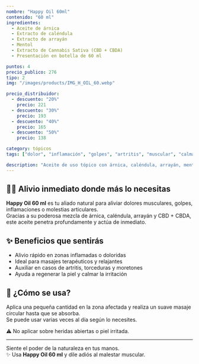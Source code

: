```yaml
---
nombre: "Happy Oil 60ml"
contenido: "60 ml"
ingredientes:
  - Aceite de árnica
  - Extracto de caléndula
  - Extracto de arrayán
  - Mentol
  - Extracto de Cannabis Sativa (CBD + CBDA)
  - Presentación en botella de 60 ml

puntos: 4
precio_publico: 276
tipo: 2
img: "/images/products/IMG_H_OIL_60.webp"

precio_distribuidor:
  - descuento: "20%"
    precio: 221
  - descuento: "30%"
    precio: 193
  - descuento: "40%"
    precio: 165
  - descuento: "50%"
    precio: 138

category: tópicos
tags: ["dolor", "inflamación", "golpes", "artritis", "muscular", "calmante", "regenerador"]

description: "Aceite de uso tópico con árnica, caléndula, arrayán, mentol y cannabidiol. Alivio natural para el dolor e inflamación."
---
```


## 💆‍♀️ Alivio inmediato donde más lo necesitas

**Happy Oil 60 ml** es tu aliado natural para aliviar dolores musculares, golpes, inflamaciones o molestias articulares.  
Gracias a su poderosa mezcla de árnica, caléndula, arrayán y CBD + CBDA, este aceite penetra profundamente y actúa de inmediato.

## ✨ Beneficios que sentirás

- Alivio rápido en zonas inflamadas o doloridas  
- Ideal para masajes terapéuticos y relajantes  
- Auxiliar en casos de artritis, torceduras y moretones  
- Ayuda a regenerar la piel y calmar la irritación

## 🧴 ¿Cómo se usa?

Aplica una pequeña cantidad en la zona afectada y realiza un suave masaje circular hasta que se absorba.  
Se puede usar varias veces al día según lo necesites.

⚠️ No aplicar sobre heridas abiertas o piel irritada.

---

Siente el poder de la naturaleza en tus manos.  
✨ Usa **Happy Oil 60 ml** y dile adiós al malestar muscular.
